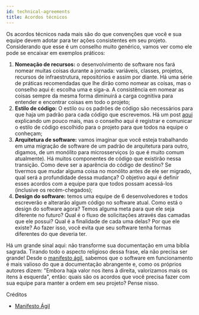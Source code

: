 ```yaml
---
id: technical-agreements
title: Acordos técnicos
---
```


Os acordos técnicos nada mais são do que convenções que você e sua equipe devem adotar para ter ações consistentes em seu projeto. Considerando que esse é um conselho muito genérico, vamos ver como ele pode se encaixar em exemplos práticos:

1. **Nomeação de recursos:** o desenvolvimento de software nos fará nomear muitas coisas durante a jornada: variáveis, classes, projetos, recursos de infraestrutura, repositórios e assim por diante. Há uma série de práticas recomendadas que lhe dirão como nomear as coisas, mas o conselho aqui é: escolha uma e siga-a. A consistência em nomear as coisas sempre da mesma forma diminuirá a carga cognitiva para entender e encontrar coisas em todo o projeto;
2. **Estilo de código:** O estilo ou os padrões de código são necessários para que haja um padrão para cada código que escrevemos. Há um post [aqui](code-style.md) explicando um pouco mais, mas o conselho aqui é registrar e comunicar o estilo de código escolhido para o projeto para que todos na equipe o conheçam;
3. **Arquitetura de software:** vamos imaginar que você esteja trabalhando em uma migração de software de um padrão de arquitetura para outro, digamos, de um monólito para microsserviços (o que é muito comum atualmente). Há muitos componentes de código que existirão nessa transição. Como deve ser a aparência do código de destino? Se tivermos que mudar alguma coisa no monólito antes de ele ser migrado, qual será a profundidade dessa mudança? O objetivo aqui é definir esses acordos com a equipe para que todos possam acessá-los (inclusive os recém-chegados);
4. **Design do software:** temos uma equipe de 6 desenvolvedores e todos escreverão e alterarão algum código no software atual. Como está o design do software agora? Temos alguma meta para que ele seja diferente no futuro? Qual é o fluxo de solicitações através das camadas que ele possui? Qual é a finalidade de cada uma delas? Por que ele existe? Ao fazer isso, você evita que seu software tenha formas diferentes do que deveria ter.

Há um grande sinal aqui: não transforme sua documentação em uma bíblia sagrada. Tirando todo o aspecto religioso dessa frase, ela não precisa ser grande! Desde o [manifesto ágil](https://agilemanifesto.org/), sabemos que o software em funcionamento é mais valioso do que a documentação abrangente e, como os próprios autores dizem: "Embora haja valor nos itens à direita, valorizamos mais os itens à esquerda", então: quais são os acordos que você precisa fazer com sua equipe para manter a ordem em seu projeto? Pense nisso.

Créditos
- [Manifesto Ágil](https://agilemanifesto.org/)